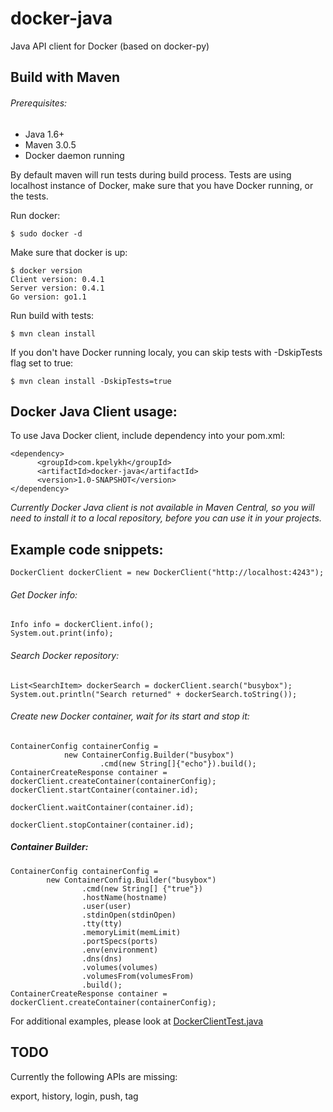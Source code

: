 # docker-java

Java API client for Docker (based on docker-py)

## Build with Maven

###### Prerequisites:

* Java 1.6+
* Maven 3.0.5
* Docker daemon running


By default maven will run tests during build process. Tests are using localhost instance of Docker, make sure that
you have Docker running, or the tests.

Run docker:

    $ sudo docker -d

Make sure that docker is up:
    
    $ docker version    
    Client version: 0.4.1
    Server version: 0.4.1
    Go version: go1.1

Run build with tests:

    $ mvn clean install

If you don't have Docker running localy, you can skip tests with -DskipTests flag set to true:

    $ mvn clean install -DskipTests=true

## Docker Java Client usage:

To use Java Docker client, include dependency into your pom.xml:

    <dependency>
          <groupId>com.kpelykh</groupId>
          <artifactId>docker-java</artifactId>
          <version>1.0-SNAPSHOT</version>
    </dependency>

*Currently Docker Java client is not available in Maven Central, so you will need to install it to a local
repository, before you can use it in your projects.*
    
## Example code snippets:

    DockerClient dockerClient = new DockerClient("http://localhost:4243");


###### Get Docker info:

    Info info = dockerClient.info();
    System.out.print(info);
    
###### Search Docker repository:

    List<SearchItem> dockerSearch = dockerClient.search("busybox");
    System.out.println("Search returned" + dockerSearch.toString());
      
###### Create new Docker container, wait for its start and stop it:

    ContainerConfig containerConfig =
                new ContainerConfig.Builder("busybox")
                        .cmd(new String[]{"echo"}).build();
    ContainerCreateResponse container = dockerClient.createContainer(containerConfig);
    dockerClient.startContainer(container.id);

    dockerClient.waitContainer(container.id);

    dockerClient.stopContainer(container.id);
    
    
##### Container Builder:

    ContainerConfig containerConfig =
            new ContainerConfig.Builder("busybox")
                    .cmd(new String[] {"true"})
                    .hostName(hostname)
                    .user(user)
                    .stdinOpen(stdinOpen)
                    .tty(tty)
                    .memoryLimit(memLimit)
                    .portSpecs(ports)
                    .env(environment)
                    .dns(dns)
                    .volumes(volumes)
                    .volumesFrom(volumesFrom)
                    .build();
    ContainerCreateResponse container = dockerClient.createContainer(containerConfig);
    
    
For additional examples, please look at [DockerClientTest.java](https://github.com/kpelykh/docker-java/blob/master/src/test/java/com/kpelykh/docker/client/test/DockerClientTest.java "DockerClientTest.java")


## TODO

Currently the following APIs are missing: 

export, history, login, push, tag